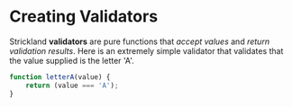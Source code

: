 # Creating Validators

Strickland **validators** are pure functions that *accept values* and *return validation results*. Here is an extremely simple validator that validates that the value supplied is the letter 'A'.

``` jsx
function letterA(value) {
    return (value === 'A');
}
```
